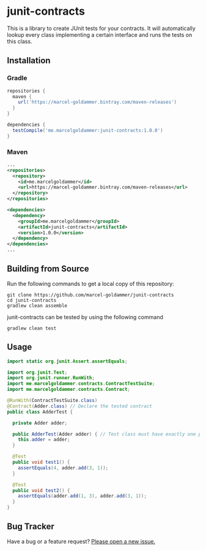 # junit-contracts
This is a library to create JUnit tests for your contracts. It will automatically lookup every class implementing a certain interface and runs the tests on this class.

## Installation
### Gradle
```groovy
repositories {
  maven {
    url('https://marcel-goldammer.bintray.com/maven-releases')
  }
}

dependencies {
  testCompile('me.marcelgoldammer:junit-contracts:1.0.0')
}
```
### Maven
```xml
...
<repositories>
  <repository>
    <id>me.marcelgoldammer</id>
    <url>https://marcel-goldammer.bintray.com/maven-releases</url>
  </repository>
</repositories>

<dependencies>
  <dependency>
    <groupId>me.marcelgoldammer</groupId>
    <artifactId>junit-contracts</artifactId>
    <version>1.0.0</version>
  </dependency>
</dependencies>
...
```

## Building from Source
Run the following commands to get a local copy of this repository:
```
git clone https://github.com/marcel-goldammer/junit-contracts
cd junit-contracts
gradlew clean assemble
```
junit-contracts can be tested by using the following command
```
gradlew clean test
```

## Usage
```java
import static org.junit.Assert.assertEquals;

import org.junit.Test;
import org.junit.runner.RunWith;
import me.marcelgoldammer.contracts.ContractTestSuite;
import me.marcelgoldammer.contracts.Contract;

@RunWith(ContractTestSuite.class)
@Contract(Adder.class) // Declare the tested contract
public class AdderTest {

  private Adder adder;

  public AdderTest(Adder adder) { // Test class must have exactly one public one-argument constructor 
    this.adder = adder;
  }

  @Test
  public void test1() {
    assertEquals(4, adder.add(3, 1));
  }

  @Test
  public void test2() {
    assertEquals(adder.add(1, 3), adder.add(3, 1));
  }
}
```

## Bug Tracker
Have a bug or a feature request? [Please open a new issue.](https://github.com/marcel-goldammer/junit-contracts/issues)